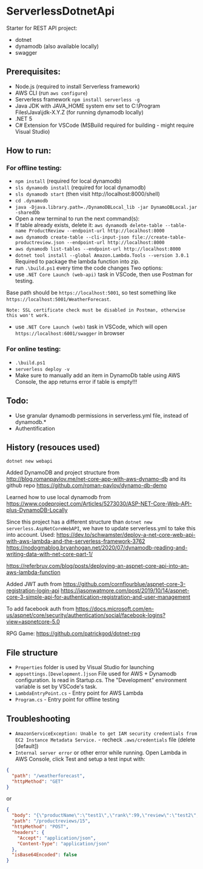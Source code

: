 # ServerlessDotnetApi
Starter for REST API project:
- dotnet
- dynamodb (also available locally)
- swagger

## Prerequisites:
- Node.js (required to install Serverless framework)
- AWS CLI (run ```aws configure```)
- Serverless framework ```npm install serverless -g```
- Java JDK with JAVA_HOME system env set to C:\Program Files\Java\jdk-X.Y.Z (for running dynamodb locally)
- .NET 5
- C# Extension for VSCode (MSBuild required for building - might require Visual Studio)

## How to run:
### For offline testing:
- ```npm install``` (required for local dynamodb)
- ```sls dynamodb install``` (required for local dynamodb)
- ```sls dynamodb start``` (then visit http://localhost:8000/shell)
- ```cd .dynamodb```
- ```java -Djava.library.path=./DynamoDBLocal_lib -jar DynamoDBLocal.jar -sharedDb```
- Open a new terminal to run the next command(s):
- If table already exists, delete it: ```aws dynamodb delete-table --table-name ProductReview --endpoint-url http://localhost:8000```
- ```aws dynamodb create-table --cli-input-json file://create-table-productreview.json --endpoint-url http://localhost:8000```
- ```aws dynamodb list-tables --endpoint-url http://localhost:8000```
- ```dotnet tool install --global Amazon.Lambda.Tools --version 3.0.1``` Required to package the lambda function into zip.
- run ```.\build.ps1``` every time the code changes
Two options:
- use ```.NET Core Launch (web-api)``` task in VSCode, then use Postman for testing. 

Base path should be ```https://localhost:5001```, so test something like ```https://localhost:5001/WeatherForecast```.

    Note: SSL certificate check must be disabled in Postman, otherwise this won't work.
- use ```.NET Core Launch (web)``` task in VSCode, which will open ```https://localhost:6001/swagger``` in browser
### For online testing:
- ```.\build.ps1```
- ```serverless deploy -v```
- Make sure to manually add an item in DynamoDb table using AWS Console, the app returns error if table is empty!!!

## Todo:
- Use granular dynamodb permissions in serverless.yml file, instead of dynamodb.*
- Authentification

## History (resouces used)
```dotnet new webapi```

Added DynamoDB and project structure from http://blog.romanpavlov.me/net-core-app-with-aws-dynamo-db and its github repo https://github.com/roman-pavlov/dynamo-db-demo

Learned how to use local dynamodb from https://www.codeproject.com/Articles/5273030/ASP-NET-Core-Web-API-plus-DynamoDB-Locally

Since this project has a different structure than ```dotnet new serverless.AspNetCoreWebAPI```, we have to update serverless.yml to take this into account. 
Used:
https://dev.to/schwamster/deploy-a-net-core-web-api-with-aws-lambda-and-the-serverless-framework-3762
https://nodogmablog.bryanhogan.net/2020/07/dynamodb-reading-and-writing-data-with-net-core-part-1/

https://referbruv.com/blog/posts/deploying-an-aspnet-core-api-into-an-aws-lambda-function

Added JWT auth from https://github.com/cornflourblue/aspnet-core-3-registration-login-api https://jasonwatmore.com/post/2019/10/14/aspnet-core-3-simple-api-for-authentication-registration-and-user-management

To add facebook auth from https://docs.microsoft.com/en-us/aspnet/core/security/authentication/social/facebook-logins?view=aspnetcore-5.0

RPG Game: https://github.com/patrickgod/dotnet-rpg

## File structure
- ```Properties``` folder is used by Visual Studio for launching
- ```appsettings.[Development.]json``` File used for AWS + Dynamodb configuration. Is read in Startup.cs. The "Development" environment variable is set by VSCode's task.
- ```LambdaEntryPoint.cs``` - Entry point for AWS Lambda
- ```Program.cs``` - Entry point for offline testing

## Troubleshooting
- ```AmazonServiceException: Unable to get IAM security credentials from EC2 Instance Metadata Service.``` - recheck ```.aws/credentials``` file (delete [default])
- ```Internal server error``` or other error while running. Open Lambda in AWS Console, click Test and setup a test input with:
```json
{
  "path": "/weatherforecast",
  "httpMethod": "GET"
}
```
or
```json
{
  "body": "{\"productName\":\"test1\",\"rank\":99,\"review\":\"test2\",\"reviewOn\":\"2021-02-25T21:20:38.633Z\"}",
  "path": "/productreviews/15",
  "httpMethod": "POST",
  "headers": {
    "Accept": "application/json",
    "Content-Type": "application/json"
  },
  "isBase64Encoded": false
}
```